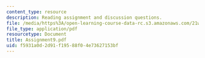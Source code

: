 ```yaml
---
content_type: resource
description: Reading assignment and discussion questions.
file: /media/https%3A/open-learning-course-data-rc.s3.amazonaws.com/21w-765j-interactive-and-non-linear-narrative-theory-and-practice-spring-2004/f5931a0d2d91f19588f04e73627153bf_Assignment9.pdf
file_type: application/pdf
resourcetype: Document
title: Assignment9.pdf
uid: f5931a0d-2d91-f195-88f0-4e73627153bf
---
```

